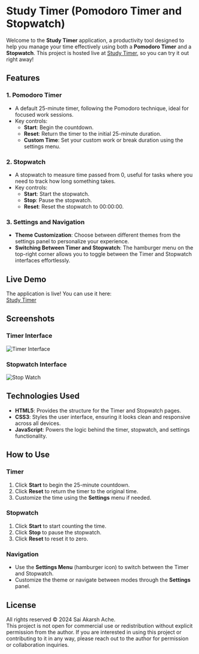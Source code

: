 # Study Timer (Pomodoro Timer and Stopwatch)

Welcome to the **Study Timer** application, a productivity tool designed to help you manage your time effectively using both a **Pomodoro Timer** and a **Stopwatch**. This project is hosted live at [Study Timer](https://akarsh27.github.io/Study-Timer/), so you can try it out right away!

## Features

### 1. **Pomodoro Timer**
- A default 25-minute timer, following the Pomodoro technique, ideal for focused work sessions.
- Key controls:
  - **Start**: Begin the countdown.
  - **Reset**: Return the timer to the initial 25-minute duration.
  - **Custom Time**: Set your custom work or break duration using the settings menu.

### 2. **Stopwatch**
- A stopwatch to measure time passed from 0, useful for tasks where you need to track how long something takes.
- Key controls:
  - **Start**: Start the stopwatch.
  - **Stop**: Pause the stopwatch.
  - **Reset**: Reset the stopwatch to 00:00:00.

### 3. **Settings and Navigation**
- **Theme Customization**: Choose between different themes from the settings panel to personalize your experience.
- **Switching Between Timer and Stopwatch**: The hamburger menu on the top-right corner allows you to toggle between the Timer and Stopwatch interfaces effortlessly.

## Live Demo

The application is live! You can use it here:  
[Study Timer](https://akarsh27.github.io/Study-Timer/)

## Screenshots

### Timer Interface
![Timer Interface](https://github.com/user-attachments/assets/a7a8c2f4-e114-4c96-8177-d95e597fe721)

### Stopwatch Interface
![Stop Watch](https://github.com/user-attachments/assets/bec03b2f-7818-483d-9d79-e9776e8ce8cd)


## Technologies Used

- **HTML5**: Provides the structure for the Timer and Stopwatch pages.
- **CSS3**: Styles the user interface, ensuring it looks clean and responsive across all devices.
- **JavaScript**: Powers the logic behind the timer, stopwatch, and settings functionality.
  
## How to Use

### Timer
1. Click **Start** to begin the 25-minute countdown.
2. Click **Reset** to return the timer to the original time.
3. Customize the time using the **Settings** menu if needed.

### Stopwatch
1. Click **Start** to start counting the time.
2. Click **Stop** to pause the stopwatch.
3. Click **Reset** to reset it to zero.

### Navigation
- Use the **Settings Menu** (hamburger icon) to switch between the Timer and Stopwatch.
- Customize the theme or navigate between modes through the **Settings** panel.

## License
All rights reserved © 2024 Sai Akarsh Ache.  
This project is not open for commercial use or redistribution without explicit permission from the author.
If you are interested in using this project or contributing to it in any way, please reach out to the author for permission or collaboration inquiries.


